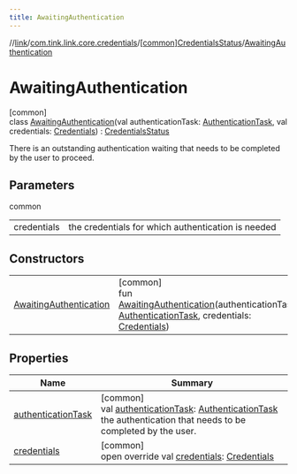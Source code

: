 ```yaml
---
title: AwaitingAuthentication
---
```

//[link](../../../../index.html)/[com.tink.link.core.credentials](../../index.html)/[[common]CredentialsStatus](../index.html)/[AwaitingAuthentication](index.html)



# AwaitingAuthentication



[common]\
class [AwaitingAuthentication](index.html)(val authenticationTask: [AuthenticationTask](../../../com.tink.link.authentication/[common]-authentication-task/index.html), val credentials: [Credentials](../../../com.tink.model.credentials/[common]-credentials/index.html)) : [CredentialsStatus](../index.html)

There is an outstanding authentication waiting that needs to be completed by the user to proceed.



## Parameters


common

| | |
|---|---|
| credentials | the credentials for which authentication is needed |



## Constructors


| | |
|---|---|
| [AwaitingAuthentication](-awaiting-authentication.html) | [common]<br>fun [AwaitingAuthentication](-awaiting-authentication.html)(authenticationTask: [AuthenticationTask](../../../com.tink.link.authentication/[common]-authentication-task/index.html), credentials: [Credentials](../../../com.tink.model.credentials/[common]-credentials/index.html)) |


## Properties


| Name | Summary |
|---|---|
| [authenticationTask](authentication-task.html) | [common]<br>val [authenticationTask](authentication-task.html): [AuthenticationTask](../../../com.tink.link.authentication/[common]-authentication-task/index.html)<br>the authentication that needs to be completed by the user. |
| [credentials](credentials.html) | [common]<br>open override val [credentials](credentials.html): [Credentials](../../../com.tink.model.credentials/[common]-credentials/index.html) |


